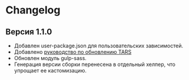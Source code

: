 Changelog
=========

Версия 1.1.0
------------

* Добавлен user-package.json для пользовательских зависимостей.
* Добавлено <a href="https://github.com/artem-malko/tars/blob/master/docs/update-guide.md" target="_blank">руководство по обновлению TARS</a>
* Обновлен модуль gulp-sass.
* Генерация версии сборки перенесена в отдельный хелпер, что упрощает ее кастомизацию.